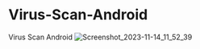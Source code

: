 # Virus-Scan-Android
Virus Scan Android
![Screenshot_2023-11-14_11_52_39](https://github.com/f3nixuy/Virus-Scan-Android/assets/50671074/db234a07-ba82-4e4c-afec-01e6118dd143)
